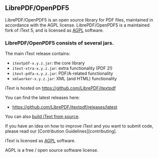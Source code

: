 ## LibrePDF/OpenPDF5

LibrePDF/OpenPDF5 is an open source library for PDF files, maintained in accordance with the AGPL license.
LibrePDF/OpenPDF5 is a maintained fork of iText 5, and is licensed as [AGPL][agpl] software.


### LibrePDF/OpenPDF5 consists of several jars.

The main iText release contains:
- ```itextpdf-x.y.z.jar```: the core library
- ```itext-xtra-x.y.z.jar```: extra functionality (PDF 2!)
- ```itext-pdfa-x.y.z.jar```: PDF/A-related functionality
- ```xmlworker-x.y.z.jar```: XML (and HTML) functionality

iText is hosted on https://github.com/LibrePDF/itextpdf

You can find the latest releases here:
- https://github.com/LibrePDF/itextpdf/releases/latest

You can also [build iText from source][building].

If you have an idea on how to improve iText and you want to submit code,
please read our [Contribution Guidelines][contributing].

iText is licensed as [AGPL][agpl] software.

AGPL is a free / open source software license.

[agpl]: LICENSE.md
[building]: BUILDING.md
